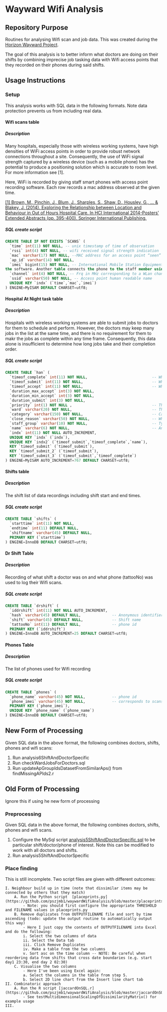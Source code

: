 Wayward Wifi Analysis
=====================

Repository Purpose
------------------
Routines for analysing Wifi scan and job data. This was created during the [Horizon Wayward Project](http://www.horizon.ac.uk/Current-Projects/wayward).

The goal of this analysis is to better inform what doctors are doing on their shifts by combining imprecise job tasking data with Wifi access points that they recorded on their phones during said shifts. 

Usage Instructions
------------------
### Setup
This analysis works with SQL data in the following formats. Note data protection prevents us from including real data.

#### Wifi scans table
##### Description
Many hospitals, especially those with wireless working systems, have high densities of WiFi access points in order to provide robust network connections throughout a site. Consequently, the use of WiFi signal strength captured by a wireless device (such as a mobile phone) has the potential to produce a positioning solution which is accurate to room level. For more information see [1].

Here, WiFi is recorded by giving staff smart phones with access point recording software. Each row records a mac address observed at the given time.

[[1] Brown, M., Pinchin, J., Blum, J., Sharples, S., Shaw, D., Housley, G., ... & Blakey, J. (2014). Exploring the Relationship between Location and Behaviour in Out of Hours Hospital Care. In HCI International 2014-Posters’ Extended Abstracts (pp. 395-400). Springer International Publishing.](http://link.springer.com/chapter/10.1007/978-3-319-07854-0_69)

##### SQL create script
```SQL
CREATE TABLE IF NOT EXISTS `SCANS` (
  `time` int(11) NOT NULL, -- unix timestamp of time of observation
  `rssi` int(4) NOT NULL, -- wifi received signal strength indication
  `mac` varchar(17) NOT NULL, --MAC address for an access point “seen” at the given time
  `ap_id` varchar(14) NOT NULL,
  `imei` bigint(15) NOT NULL, -- International Mobile Station Equipment Identity for the smartphone running
the software. Another table connects the phone to the staff member using it.
  `channel` int(4) NOT NULL, -- Frq in MHz corresponding to a WLan channel
  `ssid` varchar(50) NOT NULL, -- Access point human readable name
  UNIQUE KEY `indx` (`time`,`mac`,`imei`)
) ENGINE=MyISAM DEFAULT CHARSET=utf8;
```

#### Hospital At Night task table
##### Description
Hospitals with wireless working systems are able to submit jobs to doctors for them to schedule and perform. However, the doctors may keep many jobs in the list at the same time, and there is no requirement for them to makr the jobs as complete within any time frame. Consequently, this data alone is insufficient to determine how long jobs take and their completion order.

##### SQL create script
```SQL
CREATE TABLE `han` (
  `timeof_complete` int(11) NOT NULL,                             -- When the doctor marks the job as complete
  `timeof_submit` int(11) NOT NULL,                               -- When a job is submitted to a doctor
  `timeof_accept` int(11) NOT NULL,                               -- When the doctor has accepted to do the submitted job
  `duration_max_accept` int(3) NOT NULL,
  `duration_min_accept` int(3) NOT NULL,
  `duration_submit` int(3) NOT NULL,
  `priority` int(1) NOT NULL ,                                    -- The importance of a job
  `ward` varchar(20) NOT NULL,                                    -- The hospital ward that the job takes place on 
  `category` varchar(150) NOT NULL,                               -- Category of job
  `close_reason` varchar(50) NOT NULL,                            -- Why the doctor closed the job
  `staff_group` varchar(10) NOT NULL,                             -- Type of doctor performing the job
  `name` varchar(6) NOT NULL,                                     -- Anonymous identifier of the doctor
  `indx` int(11) NOT NULL AUTO_INCREMENT,
  UNIQUE KEY `indx` (`indx`),
  UNIQUE KEY `indx2` (`timeof_submit`,`timeof_complete`,`name`),
  KEY `timeof_submit` (`timeof_submit`),
  KEY `timeof_submit_2` (`timeof_submit`),
  KEY `timeof_submit_3` (`timeof_submit`,`timeof_complete`)
) ENGINE=MyISAM AUTO_INCREMENT=767 DEFAULT CHARSET=utf8;
```
#### Shifts table
##### Description
The shift list of data recordings including shift start and end times.

##### SQL create script
```SQL
CREATE TABLE `shifts` (
  `starttime` int(11) NOT NULL,
  `endtime` int(11) DEFAULT NULL,
  `shiftname` varchar(45) DEFAULT NULL,
  PRIMARY KEY (`starttime`)
) ENGINE=InnoDB DEFAULT CHARSET=utf8;
```
#### Dr Shift Table
##### Description
Recording of what shift a doctor was on and what phone (tattooNo) was used to log their Wifi scans.
##### SQL create script
```SQL
CREATE TABLE `drshift` (
  `iddrshift` int(11) NOT NULL AUTO_INCREMENT,
  `hash` varchar(45) DEFAULT NULL,              -- Anonymous identifier of the doctor
  `shift` varchar(45) DEFAULT NULL,             -- Shift name
  `tattooNo` int(11) DEFAULT NULL,              -- phone id
  PRIMARY KEY (`iddrshift`)
) ENGINE=InnoDB AUTO_INCREMENT=25 DEFAULT CHARSET=utf8;
```
#### Phones Table
##### Description
The list of phones used for Wifi recording
##### SQL create script
```SQL
CREATE TABLE `phones` (
  `phone_name` varchar(45) NOT NULL,            -- phone id
  `phone_imei` varchar(45) NOT NULL,            -- corresponds to scans.imei
  PRIMARY KEY (`phone_imei`),
  UNIQUE KEY `phone_name` (`phone_name`)
) ENGINE=InnoDB DEFAULT CHARSET=utf8;
```
## New Form of Processing
Given SQL data in the above format, the following combines doctors, shifts, phones and wifi scans:
1. Run analysis6ShiftAndDoctorSpecific 
2. Run checkWardJobsForDoctors.sql
3. Run updateApGroupIdsDatasetFromSimilarAps() from findMissingAPIds2.r

## Old Form of Processing
Ignore this if using he new form of processing
### Preprocessing
Given SQL data in the above format, the following combines doctors, shifts, phones and wifi scans.

1. Configure the MySql script [analysis5ShiftAndDoctorSpecific.sql](https://github.com/pszjmb1/waywardWifiAnalysis/blob/master/analysis5ShiftAndDoctorSpecific.sql) to be particular shift/doctor/phone of interest. Note this can be modified to work with all doctors and shifts.
2. Run analysis5ShiftAndDoctorSpecific

### Place finding
This is still incomplete. Two script files are given with different outcomes:

	I. Neighbour build up in time (note that dissimilar items may be connected by others that they match)
		A. Run the Python script  [placeprints.py](https://github.com/pszjmb1/waywardWifiAnalysis/blob/master/placeprints.py)
			- Note: you should first configure the appropriate THRESHOLD and FILENAME values in placeprints.py
		B. Remove duplicates from OUTPUTFILENAME file and sort by time ascending (todo: update the output routine to automatically output this way)
			- Here I just copy the contents of OUTPUTFILENAME into Excel and do the following:
			i. Select the two columns of data
			ii. Select the Data tab
			iii. Click Remove Duplicates
			iv. Make a table from the two columns
			v. Sort asc on the time column -- NOTE: Be careful when reordering data from shifts that cross date boundaries (e.g. start day1 23:30, end day 2 02:30)
		C. Visualise the two columns
			- Here I've been using Excel again:
			a. Select the columns in the table from step 5.
			b. Select 2D line chart from the Insert line chart tab
	II. Combinatoric approach
		A. Run the R script [jaccardOnSQL.r](https://github.com/pszjmb1/waywardWifiAnalysis/blob/master/jaccardOnSQL.r)
			- See testMultidimensionalScalingOfDissimilarityMatrix() for example usage
	III. 
